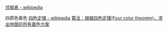 [邻接表 - wikipedia](https://zh.wikipedia.org/wiki/%E9%82%BB%E6%8E%A5%E8%A1%A8)

四原色着色
[四色定理 - wikipedia](https://zh.wikipedia.org/wiki/%E5%9B%9B%E8%89%B2%E5%AE%9A%E7%90%86)
[算法：根据四色定理(Four color theorem)，求出地图的所有着色方案](https://blog.csdn.net/weixin_39448458/article/details/103441486)